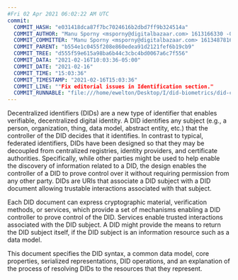 ```yaml
---
#Fri 02 Apr 2021 06:02:22 AM UTC
commit:
  COMMIT_HASH: "e031418dca87f7bc7024616b2dbd7ff9b324514a"
  COMMIT_AUTHOR: "Manu Sporny <msporny@digitalbazaar.com> 1613166330 -0500"
  COMMIT_COMMITTER: "Manu Sporny <msporny@digitalbazaar.com> 1613487816 -0500"
  COMMIT_PARENT: "b554e1c0455f208e860edea91d2121fef6b19cb9"
  COMMIT_TREE: "d555f59e615a98ba6b44c3cbc4bd0067a6c7f556"
  COMMIT_DATA: "2021-02-16T10:03:36-05:00"
  COMMIT_DATE: "2021-02-16"
  COMMIT_TIME: "15:03:36"
  COMMIT_TIMESTAMP: "2021-02-16T15:03:36"
  COMMIT_LINE: ""Fix editorial issues in Identification section."
  COMMIT_RUNNABLE: "file:///home/ewelton/Desktop/I/did-biometrics/did-core-dataset/analysis/gitinfo/e031418dca87f7bc7024616b2dbd7ff9b324514a/snapshot/index.html"
---
```


<section id="abstract">
<p>
<a>Decentralized identifiers</a> (DIDs) are a new type of identifier that
enables verifiable, decentralized digital identity. A <a>DID</a> identifies any
subject (e.g., a person, organization, thing, data model, abstract entity, etc.)
that the controller of the <a>DID</a> decides that it identifies. In contrast to
typical, federated identifiers, <a>DIDs</a> have been designed so that they may
be decoupled from centralized registries, identity providers, and certificate
authorities. Specifically, while other parties might be used to help enable the
discovery of information related to a <a>DID</a>, the design enables the
controller of a <a>DID</a> to prove control over it without requiring permission
from any other party. <a>DIDs</a> are <a>URIs</a> that associate a <a>DID
subject</a> with a <a>DID document</a> allowing trustable interactions
associated with that subject.
    </p>
<p>
Each <a>DID document</a> can express cryptographic material, <a>verification
methods</a>, or <a>services</a>, which provide a set of mechanisms enabling a
<a>DID controller</a> to prove control of the <a>DID</a>. <a>Services</a> enable
trusted interactions associated with the <a>DID subject</a>. A <a>DID</a> might
provide the means to return the <a>DID subject</a> itself, if the <a>DID
subject</a> is an information resource such as a data model.
    </p>
<p>
This document specifies the DID syntax, a common data model, core properties,
serialized representations, DID operations, and an explanation of the process
of resolving DIDs to the resources that they represent.
    </p>
</section>
